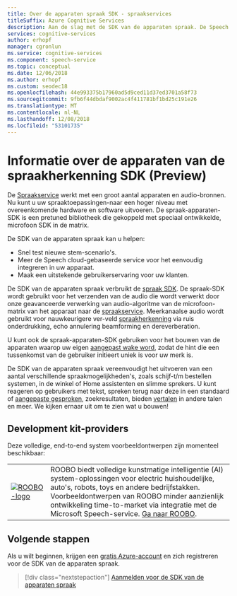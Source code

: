 ```yaml
---
title: Over de apparaten spraak SDK - spraakservices
titleSuffix: Azure Cognitive Services
description: Aan de slag met de SDK van de apparaten spraak. De Speech Services werken met een groot aantal apparaten en audio-bronnen. Nu kunt u uw spraaktoepassingen-naar een hoger niveau met overeenkomende hardware en software uitvoeren. De spraak-apparaten-SDK is een vooraf afgestemd bibliotheek die gekoppeld met speciaal ontwikkelde, microfoon SDK in de matrix.
services: cognitive-services
author: erhopf
manager: cgronlun
ms.service: cognitive-services
ms.component: speech-service
ms.topic: conceptual
ms.date: 12/06/2018
ms.author: erhopf
ms.custom: seodec18
ms.openlocfilehash: 44e993375b17960ad5d9ced11d37ed3701a58f73
ms.sourcegitcommit: 9fb6f44dbdaf9002ac4f411781bf1bd25c191e26
ms.translationtype: MT
ms.contentlocale: nl-NL
ms.lasthandoff: 12/08/2018
ms.locfileid: "53101735"
---
```

# <a name="about-the-speech-devices-sdk-preview"></a>Informatie over de apparaten van de spraakherkenning SDK (Preview)

De [Spraakservice](overview.md) werkt met een groot aantal apparaten en audio-bronnen. Nu kunt u uw spraaktoepassingen-naar een hoger niveau met overeenkomende hardware en software uitvoeren. De spraak-apparaten-SDK is een pretuned bibliotheek die gekoppeld met speciaal ontwikkelde, microfoon SDK in de matrix.

De SDK van de apparaten spraak kan u helpen:
* Snel test nieuwe stem-scenario's.
* Meer de Speech cloud-gebaseerde service voor het eenvoudig integreren in uw apparaat.
* Maak een uitstekende gebruikerservaring voor uw klanten.

De SDK van de apparaten spraak verbruikt de [spraak SDK](speech-sdk.md). De spraak-SDK wordt gebruikt voor het verzenden van de audio die wordt verwerkt door onze geavanceerde verwerking van audio-algoritme van de microfoon-matrix van het apparaat naar de [spraakservice](overview.md). Meerkanaalse audio wordt gebruikt voor nauwkeurigere ver-veld [spraakherkenning](speech-to-text.md) via ruis onderdrukking, echo annulering beamforming en dereverberation.

U kunt ook de spraak-apparaten-SDK gebruiken voor het bouwen van de apparaten waarop uw eigen [aangepast wake word](speech-devices-sdk-create-kws.md), zodat de hint die een tussenkomst van de gebruiker initieert uniek is voor uw merk is.

De SDK van de apparaten spraak vereenvoudigt het uitvoeren van een aantal verschillende spraakmogelijkheden's, zoals schijf-t/m bestellen systemen, in de winkel of Home assistenten en slimme sprekers. U kunt reageren op gebruikers met tekst, spreken terug naar deze in een standaard of [aangepaste gesproken](how-to-customize-voice-font.md), zoekresultaten, bieden [vertalen](speech-translation.md) in andere talen en meer. We kijken ernaar uit om te zien wat u bouwen!

## <a name="development-kit-providers"></a>Development kit-providers

Deze volledige, end-to-end system voorbeeldontwerpen zijn momenteel beschikbaar:

|||
|-|-|
|[![ROOBO-logo](media/speech-devices-sdk/roobo-logo.png)](http://ddk.roobo.com/)|ROOBO biedt volledige kunstmatige intelligentie (AI) system-oplossingen voor electric huishoudelijke, auto's, robots, toys en andere bedrijfstakken. Voorbeeldontwerpen van ROOBO minder aanzienlijk ontwikkeling time-to-market via integratie met de Microsoft Speech-service. [Ga naar ROOBO](http://ddk.roobo.com/).|

## <a name="next-steps"></a>Volgende stappen

Als u wilt beginnen, krijgen een [gratis Azure-account](https://azure.microsoft.com/free/ai/) en zich registreren voor de SDK van de apparaten spraak.

> [!div class="nextstepaction"]
> [Aanmelden voor de SDK van de apparaten spraak](get-speech-devices-sdk.md)
